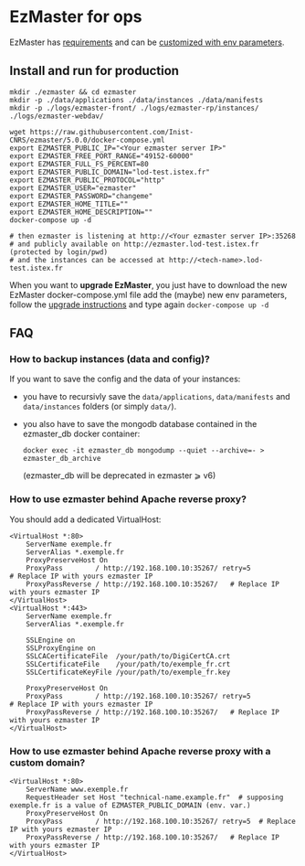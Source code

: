 # EzMaster for ops

EzMaster has [requirements](DEVELOPER.md#requirements) and can be [customized with env parameters](DEVELOPER.md#environment-variables).

## Install and run for production

```shell
mkdir ./ezmaster && cd ezmaster
mkdir -p ./data/applications ./data/instances ./data/manifests
mkdir -p ./logs/ezmaster-front/ ./logs/ezmaster-rp/instances/ ./logs/ezmaster-webdav/

wget https://raw.githubusercontent.com/Inist-CNRS/ezmaster/5.0.0/docker-compose.yml
export EZMASTER_PUBLIC_IP="<Your ezmaster server IP>"
export EZMASTER_FREE_PORT_RANGE="49152-60000"
export EZMASTER_FULL_FS_PERCENT=80
export EZMASTER_PUBLIC_DOMAIN="lod-test.istex.fr"
export EZMASTER_PUBLIC_PROTOCOL="http"
export EZMASTER_USER="ezmaster"
export EZMASTER_PASSWORD="changeme"
export EZMASTER_HOME_TITLE=""
export EZMASTER_HOME_DESCRIPTION=""
docker-compose up -d

# then ezmaster is listening at http://<Your ezmaster server IP>:35268
# and publicly available on http://ezmaster.lod-test.istex.fr (protected by login/pwd)
# and the instances can be accessed at http://<tech-name>.lod-test.istex.fr
```

When you want to **upgrade EzMaster**, you just have to download the new EzMaster docker-compose.yml file add the (maybe) new env parameters, follow the [upgrade instructions](UPGRADE.md) and type again `docker-compose up -d`

## FAQ

### How to backup instances (data and config)?

If you want to save the config and the data of your instances:

* you have to recursivly save the `data/applications`, `data/manifests` and `data/instances` folders (or simply `data/`).
* you also have to save the mongodb database contained in the ezmaster_db docker container:

  ```
  docker exec -it ezmaster_db mongodump --quiet --archive=- > ezmaster_db_archive
  ```

  (ezmaster_db will be deprecated in ezmaster ⩾ v6)

### How to use ezmaster behind Apache reverse proxy?

You should add a dedicated VirtualHost:

```
<VirtualHost *:80>
    ServerName exemple.fr
    ServerAlias *.exemple.fr
    ProxyPreserveHost On
    ProxyPass        / http://192.168.100.10:35267/ retry=5   # Replace IP with yours ezmaster IP
    ProxyPassReverse / http://192.168.100.10:35267/   # Replace IP with yours ezmaster IP
</VirtualHost>
<VirtualHost *:443>
    ServerName exemple.fr
    ServerAlias *.exemple.fr

    SSLEngine on
    SSLProxyEngine on
    SSLCACertificateFile  /your/path/to/DigiCertCA.crt
    SSLCertificateFile    /your/path/to/exemple_fr.crt
    SSLCertificateKeyFile /your/path/to/exemple_fr.key

    ProxyPreserveHost On
    ProxyPass        / http://192.168.100.10:35267/ retry=5   # Replace IP with yours ezmaster IP
    ProxyPassReverse / http://192.168.100.10:35267/   # Replace IP with yours ezmaster IP
</VirtualHost>
```

### How to use ezmaster behind Apache reverse proxy with a custom domain?

```
<VirtualHost *:80>
    ServerName www.exemple.fr
    RequestHeader set Host "technical-name.example.fr"  # supposing exemple.fr is a value of EZMASTER_PUBLIC_DOMAIN (env. var.)
    ProxyPreserveHost On
    ProxyPass        / http://192.168.100.10:35267/ retry=5  # Replace IP with yours ezmaster IP
    ProxyPassReverse / http://192.168.100.10:35267/   # Replace IP with yours ezmaster IP
</VirtualHost>
```
